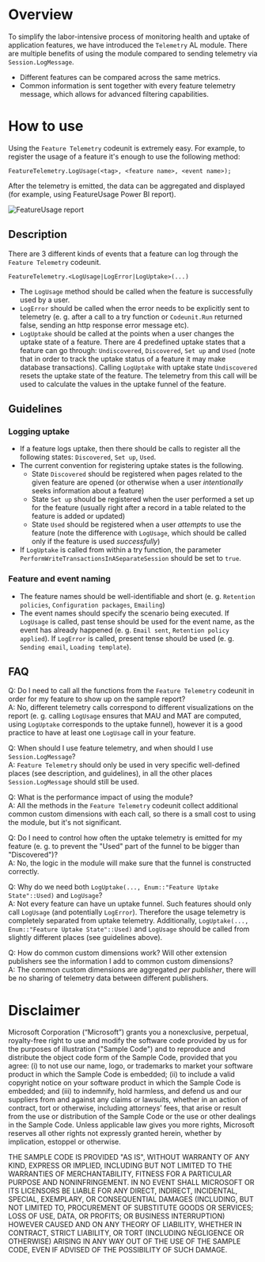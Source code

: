 # Overview

To simplify the labor-intensive process of monitoring health and uptake of application features, we have introduced the `Telemetry` AL module. There are multiple benefits of using the module compared to sending telemetry via `Session.LogMessage`.
- Different features can be compared across the same metrics.
- Common information is sent together with every feature telemetry message, which allows for advanced filtering capabilities.

# How to use

Using the `Feature Telemetry` codeunit is extremely easy. For example, to register the usage of a feature it's enough to use the following method:
```
FeatureTelemetry.LogUsage(<tag>, <feature name>, <event name>);
```

After the telemetry is emitted, the data can be aggregated and displayed (for example, using FeatureUsage Power BI report).

![FeatureUsage report](/FeatureUsageReport.png?raw=true "Feature Usage report")

## Description
There are 3 different kinds of events that a feature can log through the `Feature Telemetry` codeunit.
```
FeatureTelemetry.<LogUsage|LogError|LogUptake>(...)
```

- The `LogUsage` method should be called when the feature is successfully used by a user.
- `LogError` should be called when the error needs to be explicitly sent to telemetry (e. g. after a call to a try function or `Codeunit.Run` returned false, sending an http response error message etc).
- `LogUptake` should be called at the points when a user changes the uptake state of a feature. There are 4 predefined uptake states that a feature can go through: `Undiscovered`, `Discovered`, `Set up` and `Used` (note that in order to track the uptake status of a feature it may make database transactions). Calling `LogUptake` with uptake state `Undiscovered` resets the uptake state of the feature. The telemetry from this call will be used to calculate the values in the uptake funnel of the feature. 

## Guidelines

### Logging uptake
- If a feature logs uptake, then there should be calls to register all the following states: `Discovered`, `Set up`, `Used`.
- The current convention for registering uptake states is the following.
    - State `Discovered` should be registered when pages related to the given feature are opened (or otherwise when a user _intentionally_ seeks information about a feature)
    - State `Set up` should be registered when the user performed a set up for the feature (usually right after a record in a table related to the feature is added or updated)
    - State `Used` should be registered when a user _attempts_ to use the feature (note the difference with `LogUsage`, which should be called only if the feature is used _successfully_)
- If `LogUptake` is called from within a try function, the parameter `PerformWriteTransactionsInASeparateSession` should be set to `true`.


### Feature and event naming
- The feature names should be well-identifiable and short (e. g. `Retention policies`, `Configuration packages`, `Emailing`)
- The event names should specify the scenario being executed. If `LogUsage` is called, past tense should be used for the event name, as the event has already happened (e. g. `Email sent`, `Retention policy applied`). If `LogError` is called, present tense should be used (e. g. `Sending email`, `Loading template`).


## FAQ
Q: Do I need to call all the functions from the `Feature Telemetry` codeunit in order for my feature to show up on the sample report?  
A: No, different telemetry calls correspond to different visualizations on the report (e. g. calling `LogUsage` ensures that MAU and MAT are computed, using `LogUptake` corresponds to the uptake funnel), however it is a good practice to have at least one `LogUsage` call in your feature.

Q: When should I use feature telemetry, and when should I use `Session.LogMessage`?  
A: `Feature Telemetry` should only be used in very specific well-defined places (see description, and guidelines), in all the other places `Session.LogMessage` should still be used.

Q: What is the performance impact of using the module?  
A: All the methods in the `Feature Telemetry` codeunit collect additional common custom dimensions with each call, so there is a small cost to using the module, but it's not significant.

Q: Do I need to control how often the uptake telemetry is emitted for my feature (e. g. to prevent the "Used" part of the funnel to be bigger than "Discovered")?  
A: No, the logic in the module will make sure that the funnel is constructed correctly.

Q: Why do we need both `LogUptake(..., Enum::"Feature Uptake State"::Used)` and `LogUsage`?  
A: Not every feature can have un uptake funnel. Such features should only call `LogUsage` (and potentially `LogError`). Therefore the usage telemetry is completely separated from uptake telemetry. Additionally, `LogUptake(..., Enum::"Feature Uptake State"::Used)` and `LogUsage` should be called from slightly different places (see guidelines above).

Q: How do common custom dimensions work? Will other extension publishers see the information I add to common custom dimensions?  
A: The common custom dimensions are aggregated _per publisher_, there will be no sharing of telemetry data between different publishers.  

# Disclaimer
Microsoft Corporation (“Microsoft”) grants you a nonexclusive, perpetual, royalty-free right to use and modify the software code provided by us for the purposes of illustration  ("Sample Code") and to reproduce and distribute the object code form of the Sample Code, provided that you agree: (i) to not use our name, logo, or trademarks to market your software product in which the Sample Code is embedded; (ii) to include a valid copyright notice on your software product in which the Sample Code is embedded; and (iii) to indemnify, hold harmless, and defend us and our suppliers from and against any claims or lawsuits, whether in an action of contract, tort or otherwise, including attorneys’ fees, that arise or result from the use or distribution of the Sample Code or the use or other dealings in the Sample Code. Unless applicable law gives you more rights, Microsoft reserves all other rights not expressly granted herein, whether by implication, estoppel or otherwise. 

THE SAMPLE CODE IS PROVIDED "AS IS", WITHOUT WARRANTY OF ANY KIND, EXPRESS OR IMPLIED, INCLUDING BUT NOT LIMITED TO THE WARRANTIES OF MERCHANTABILITY, FITNESS FOR A PARTICULAR PURPOSE AND NONINFRINGEMENT. IN NO EVENT SHALL MICROSOFT OR ITS LICENSORS BE LIABLE FOR ANY DIRECT, INDIRECT, INCIDENTAL, SPECIAL, EXEMPLARY, OR CONSEQUENTIAL DAMAGES (INCLUDING, BUT NOT LIMITED TO, PROCUREMENT OF SUBSTITUTE GOODS OR SERVICES; LOSS OF USE, DATA, OR PROFITS; OR BUSINESS INTERRUPTION) HOWEVER CAUSED AND ON ANY THEORY OF LIABILITY, WHETHER IN CONTRACT, STRICT LIABILITY, OR TORT (INCLUDING NEGLIGENCE OR OTHERWISE) ARISING IN ANY WAY OUT OF THE USE OF THE SAMPLE CODE, EVEN IF ADVISED OF THE POSSIBILITY OF SUCH DAMAGE.
